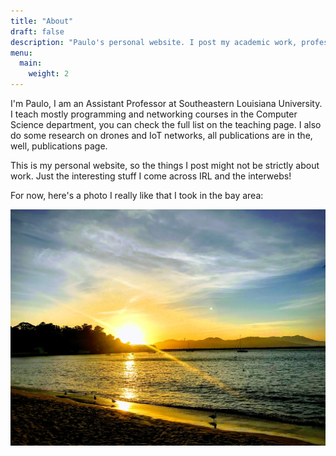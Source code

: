 ```yaml
---
title: "About"
draft: false
description: "Paulo's personal website. I post my academic work, professional life, and blog about stuff I'm curious about and things that pick my interest."
menu:
  main:
    weight: 2
---
```


I'm Paulo, I am an Assistant Professor at Southeastern Louisiana University. I teach mostly programming and networking courses in the Computer Science department, you can check the full list on the teaching page. I also do some research on drones and IoT networks, all publications are in the, well, publications page.

This is my personal website, so the things I post might not be strictly about work. Just the interesting stuff I come across IRL and the interwebs!

For now, here's a photo I really like that I took in the bay area:

![San Francisco](images/SF.jpg)

